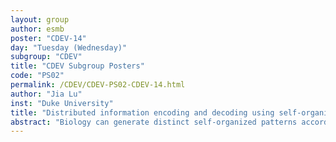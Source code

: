 ```yaml
---
layout: group
author: esmb
poster: "CDEV-14"
day: "Tuesday (Wednesday)"
subgroup: "CDEV"
title: "CDEV Subgroup Posters"
code: "PS02"
permalink: /CDEV/CDEV-PS02-CDEV-14.html
author: "Jia Lu"
inst: "Duke University"
title: "Distributed information encoding and decoding using self-organized spatial patterns"
abstract: "Biology can generate distinct self-organized patterns according to different initial conditions, and one could infer the corresponding condition given a pattern. Moreover, under the same or similar conditions, these patterns share global similarity but vary in detail due to random noise. Here, we leverage the above properties of bacterial colony patterns and combine with machine learning (ML) to achieve distributed information encoding and decoding with guaranteed security. Specifically, to encode, a message is converted into cell seeding configuration followed by colony growth, during which a colony pattern develops; to decode, we input the pattern into a trained CNN to convert it back to the original message. By modulating the patterning dynamic and encoding setup, we could tune the trade-off among encoding capacity, decoding accuracy and security, characterized by ML decoding performance. We also implemented ensemble techniques for enhancing decoding reliability and making full use of the expensive-to-obtain patterning data, and combined the framework with established cryptography techniques (e.g., encryption and hashing) to further enhance the security. Our method is applicable for a wide variety of pattern-formation systems and demonstrates a novel way of utilizing biological noise, as well as quantifying the extent of convergence for dynamical systems by using ML."
---
```

